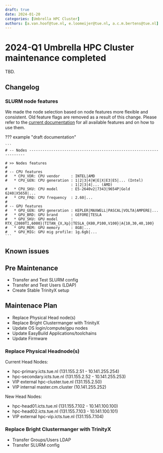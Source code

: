 ```yaml
---
draft: true
date: 2024-01-20
categories: [Umbrella HPC Cluster]
authors: [a.van.hoof@tue.nl, e.loomeijer@tue.nl, a.c.m.bertens@tue.nl]
---
```


# 2024-Q1 Umbrella HPC Cluster maintenance completed 

TBD.

<!-- more -->

## Changelog

### SLURM node features

We made the node selection based on node features more flexible and consistent. Old feature flags are removed as a result of this change.
Please refer to the [current documentation]() for all available features and on how to use them.

??? example "draft documentation"

    ```
    # -- Nodes --------------------------------------------------------------------
    
    # >> Nodes features
    #
    # -- CPU features
    #   * CPU_VDR: CPU vendor     : INTEL|AMD
    #   * CPU_GEN: CPU generation : 1|2|3|4|W|E|X|E3|E5|... (Intel)
                                  : 1|2|3|4|... (AMD)
    #   * CPU_SKU: CPU model      : E5-2640v2|7343|9654P|Gold 6240|X5650|...
    #   * CPU_FRQ: CPU frequency  : 2.60|...
    #
    # -- GPU features
    #   * GPU_GEN: GPU generation : KEPLER|MAXWELL|PASCAL|VOLTA|AMPERE|...
    #   * GPU_BRD: GPU brand      : GEFORE|TESLA
    #   * GPU_SKU: GPU model      : RTX_{2080TI,6000}|TITAN_{X,Xp}|TESLA_{K80,P100,V100}|A{10,30,40,100}
    #   * GPU_MEM: GPU memory     : 8GB|...
    #   * GPU_MIG: GPU mig profile: 1g.6gb|...
    ```

## Known issues

## Pre Maintenance

* Transfer and Test SLURM config
* Transfer and Test Users (LDAP)
* Create Stable TrinityX setup

## Maintenace Plan

* Replace Physical Head node(s)
* Replace Bright Clustermanger with TrinityX
* Update OS login/compute/gpu nodes
* Update EasyBuild Applications/toolchains
* Update Firmware

### Replace Physical Headnode(s)

Current Head Nodes:
- hpc-primary.icts.tue.nl (131.155.2.51 - 10.141.255.254)
- hpc-secondary.icts.tue.nl (131.155.2.52 - 10.141.255.253) 
- VIP external hpc-cluster.tue.nl (131.155.2.50) 
- VIP internal master.cm.cluster (10.141.255.252)

New Head Nodes: 
- hpc-head01.icts.tue.nl (131.155.7.102 - 10.141.100.100)
- hpc-head02.icts.tue.nl (131.155.7.103 - 10.141.100.101)
- VIP external hpc-vip.icts.tue.nl (131.155.7.104)

### Replace Bright Clustermanger with TrinityX

* Transfer Groups/Users LDAP
* Transfer SLURM config 
